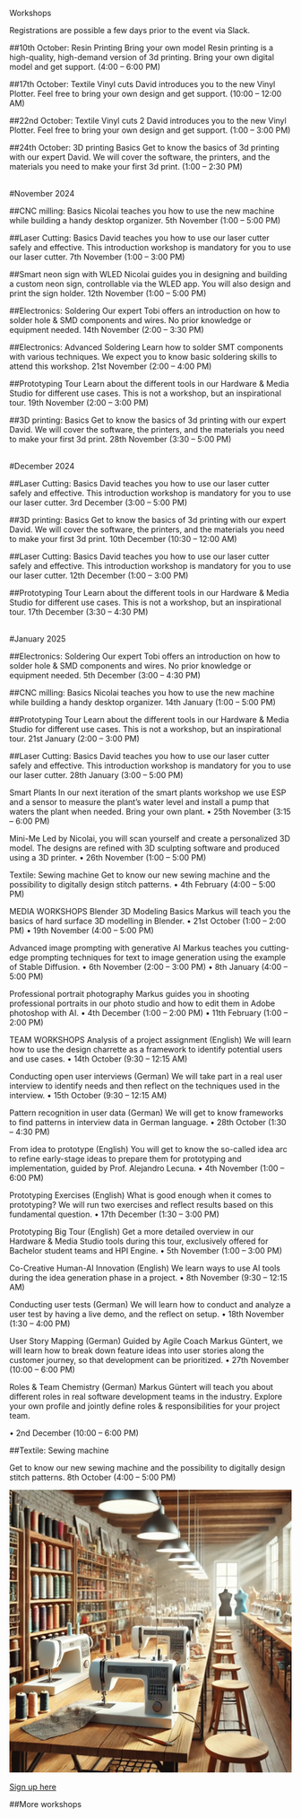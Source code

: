 Workshops

Registrations are possible a few days prior to the event via Slack. 


##10th October: Resin Printing
Bring your own model Resin printing is a high-quality, high-demand version of 3d printing. Bring your own digital model and get support. (4:00 – 6:00 PM)

##17th October: Textile Vinyl cuts
David introduces you to the new Vinyl Plotter. Feel free to bring your own design and get support. (10:00 – 12:00 AM)

##22nd October: Textile Vinyl cuts 2
David introduces you to the new Vinyl Plotter. Feel free to bring your own design and get support. (1:00 – 3:00 PM)

##24th October: 3D printing Basics
Get to know the basics of 3d printing with our expert David. We will cover the software, the printers, and the materials you need to make your first 3d print. (1:00 – 2:30 PM)

<br />
#November 2024

##CNC milling: Basics 
Nicolai teaches you how to use the new machine while building a handy desktop organizer. 5th November (1:00 – 5:00 PM)

##Laser Cutting: Basics
David teaches you how to use our laser cutter safely and effective. This introduction workshop is mandatory for you to use our laser cutter. 7th November (1:00 – 3:00 PM)

##Smart neon sign with WLED
Nicolai guides you in designing and building a custom neon sign, controllable via the WLED app. You will also design and print the sign holder. 12th November (1:00 – 5:00 PM)

##Electronics: Soldering
Our expert Tobi offers an introduction on how to solder hole & SMD components and wires. No prior knowledge or equipment needed. 14th November (2:00 – 3:30 PM)

##Electronics: Advanced Soldering 
Learn how to solder SMT components with various techniques. We expect you to know basic soldering skills to attend this workshop. 21st November (2:00 – 4:00 PM)

##Prototyping Tour
Learn about the different tools in our Hardware & Media Studio for different use cases. This is not a workshop, but an inspirational tour. 19th November (2:00 – 3:00 PM)

##3D printing: Basics
Get to know the basics of 3d printing with our expert David. We will cover the software, the printers, and the materials you need to make your first 3d print. 28th November (3:30 – 5:00 PM)

<br />
#December 2024

##Laser Cutting: Basics
David teaches you how to use our laser cutter safely and effective. This introduction workshop is mandatory for you to use our laser cutter. 3rd December (3:00 – 5:00 PM)

##3D printing: Basics
Get to know the basics of 3d printing with our expert David. We will cover the software, the printers, and the materials you need to make your first 3d print. 10th December (10:30 – 12:00 AM)

##Laser Cutting: Basics
David teaches you how to use our laser cutter safely and effective. This introduction workshop is mandatory for you to use our laser cutter. 12th December (1:00 – 3:00 PM)

##Prototyping Tour
Learn about the different tools in our Hardware & Media Studio for different use cases. This is not a workshop, but an inspirational tour. 17th December (3:30 – 4:30 PM)

<br />
#January 2025

##Electronics: Soldering 
Our expert Tobi offers an introduction on how to solder hole & SMD components and wires. No prior knowledge or equipment needed. 5th December (3:00 – 4:30 PM)

##CNC milling: Basics 
Nicolai teaches you how to use the new machine while building a handy desktop organizer. 14th January (1:00 – 5:00 PM)

##Prototyping Tour
Learn about the different tools in our Hardware & Media Studio for different use cases. This is not a workshop, but an inspirational tour. 21st January (2:00 – 3:00 PM)

##Laser Cutting: Basics
David teaches you how to use our laser cutter safely and effective. This introduction workshop is mandatory for you to use our laser cutter. 28th January (3:00 – 5:00 PM)

Smart Plants In our next iteration of the smart plants workshop we use ESP and a sensor to measure the plant’s water level and install a pump that waters the plant when needed. Bring your own plant.
•	25th November (3:15 – 6:00 PM)

Mini-Me Led by Nicolai, you will scan yourself and create a personalized 3D model. The designs are refined with 3D sculpting software and produced using a 3D printer.
•	 26th November (1:00 – 5:00 PM)

Textile: Sewing machine Get to know our new sewing machine and the possibility to digitally design stitch patterns.
•	4th February (4:00 – 5:00 PM)

MEDIA WORKSHOPS
Blender 3D Modeling Basics Markus will teach you the basics of hard surface 3D modelling in Blender.
•	21st October (1:00 – 2:00 PM)
•	19th November (4:00 – 5:00 PM)

Advanced image prompting with generative AI Markus teaches you cutting-edge prompting techniques for text to image generation using the example of Stable Diffusion.
•	6th November (2:00 – 3:00 PM) 
•	8th January (4:00 – 5:00 PM)

Professional portrait photography Markus guides you in shooting professional portraits in our photo studio and how to edit them in Adobe photoshop with AI.
•	4th December (1:00 – 2:00 PM)
•	11th February (1:00 – 2:00 PM)

TEAM WORKSHOPS
Analysis of a project assignment (English) We will learn how to use the design charrette as a framework to identify potential users and use cases.
•	14th October (9:30 – 12:15 AM)

Conducting open user interviews (German) We will take part in a real user interview to identify needs and then reflect on the techniques used in the interview.
•	15th October (9:30 – 12:15 AM)

Pattern recognition in user data (German) We will get to know frameworks to find patterns in interview data in German language.
•	28th October (1:30 – 4:30 PM)

From idea to prototype (English) You will get to know the so-called idea arc to refine early-stage ideas to prepare them for prototyping and implementation, guided by Prof. Alejandro Lecuna.
•	4th November (1:00 – 6:00 PM)

Prototyping Exercises (English) What is good enough when it comes to prototyping? We will run two exercises and reflect results based on this fundamental question.
•	17th December (1:30 – 3:00 PM)

Prototyping Big Tour (English) Get a more detailed overview in our Hardware & Media Studio tools during this tour, exclusively offered for Bachelor student teams and HPI Engine.
•	5th November (1:00 – 3:00 PM)

Co-Creative Human-AI Innovation (English) We learn ways to use AI tools during the idea generation phase in a project.
•	8th November (9:30 – 12:15 AM)

Conducting user tests (German) We will learn how to conduct and analyze a user test by having a live demo, and the reflect on setup.
•	18th November (1:30 – 4:00 PM)

User Story Mapping (German) Guided by Agile Coach Markus Güntert, we will learn how to break down feature ideas into user stories along the customer journey, so that development can be prioritized.
•	27th November (10:00 – 6:00 PM)

Roles & Team Chemistry (German) Markus Güntert will teach you about different roles in real software development teams in the industry. Explore your own profile and jointly define roles & responsibilities for your project team.

•	2nd December (10:00 – 6:00 PM)



##Textile: Sewing machine 

Get to know our new sewing machine and the possibility to digitally design stitch patterns. 8th October (4:00 – 5:00 PM)

![Textile: Sewing Machine](<../mediaassets/thumbnails/textile sewing machine.jpg>)

[Sign up here](https://confluence.hpi.de/plugins/easyevents/event-hub.action#/eventhub/b658d0ce-b8e6-4e25-a5c1-4c98aaceaa29/1)

##More workshops